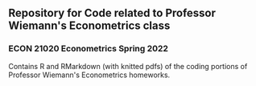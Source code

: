 ## Repository for Code related to Professor Wiemann's Econometrics class
### ECON 21020 Econometrics Spring 2022
Contains R and RMarkdown (with knitted pdfs) of the coding portions of Professor Wiemann's Econometrics homeworks.
